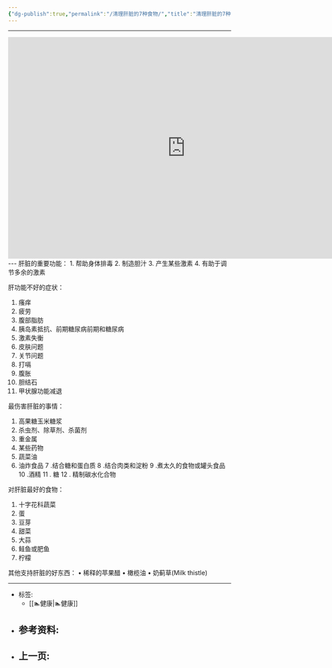 ```yaml
---
{"dg-publish":true,"permalink":"/清理肝脏的7种食物/","title":"清理肝脏的7种食物","tags":["📥"]}
---
```


---
<center>
<iframe width="800" height="500" src="https://www.youtube.com/embed/EcVVzWdriZM" title="YouTube video player" frameborder="0" allow="accelerometer; autoplay; clipboard-write; encrypted-media; gyroscope; picture-in-picture; web-share" allowfullscreen></iframe>
</center>
---
肝脏的重要功能：
1. 帮助身体排毒
2. 制造胆汁
3. 产生某些激素
4. 有助于调节多余的激素

肝功能不好的症状：
1. 瘙痒
2. 疲劳
3. 腹部脂肪
4. 胰岛素抵抗、前期糖尿病前期和糖尿病
5. 激素失衡
6. 皮肤问题
7. 关节问题
8. 打嗝
9. 腹胀
10. 胆结石
11. 甲状腺功能减退

最伤害肝脏的事情：
1. 高果糖玉米糖浆
2. 杀虫剂、除草剂、杀菌剂
3. 重金属
4. 某些药物
5. 蔬菜油
6. 油炸食品 
7 .结合糖和蛋白质 
8 .结合肉类和淀粉 
9 .煮太久的食物或罐头食品 
10 .酒精 
11 . 糖 
12 . 精制碳水化合物 

对肝脏最好的食物：
1. 十字花科蔬菜
2. 蛋
3. 豆芽
4. 甜菜
5. 大蒜
6. 鲑鱼或肥鱼
7. 柠檬

其他支持肝脏的好东西：
• 稀释的苹果醋 
• 橄榄油 
• 奶蓟草(Milk thistle)

---

- 标签: 
	-  [[🏊健康\|🏊健康]]
- 参考资料:
	-  
- 上一页:
	-  